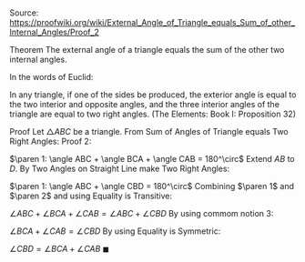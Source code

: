 # 

Source: https://proofwiki.org/wiki/External_Angle_of_Triangle_equals_Sum_of_other_Internal_Angles/Proof_2

Theorem
The external angle of a triangle equals the sum of the other two internal angles.

In the words of Euclid:

In any triangle, if one of the sides be produced, the exterior angle is equal to the two interior and opposite angles, and the three interior angles of the triangle are equal to two right angles.
(The Elements: Book $\text{I}$: Proposition $32$)


Proof
Let $\triangle ABC$ be a triangle.
From Sum of Angles of Triangle equals Two Right Angles: Proof 2:

$\paren 1: \angle ABC + \angle BCA + \angle CAB = 180^\circ$
Extend $AB$ to $D$.
By Two Angles on Straight Line make Two Right Angles:

$\paren 1: \angle ABC + \angle CBD = 180^\circ$
Combining $\paren 1$ and $\paren 2$ and using Equality is Transitive:

$\angle ABC + \angle BCA + \angle CAB = \angle ABC + \angle CBD$
By using commom notion 3:

$\angle BCA + \angle CAB = \angle CBD$
By using Equality is Symmetric:

$\angle CBD = \angle BCA + \angle CAB$
$\blacksquare$





